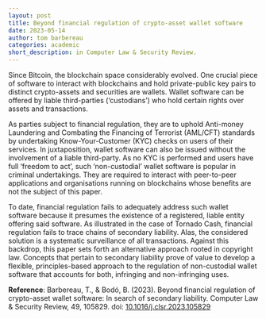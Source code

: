 ```yaml
---
layout: post
title: Beyond financial regulation of crypto-asset wallet software
date: 2023-05-14
author: tom barbereau
categories: academic
short_description: in Computer Law & Security Review.
---
```

Since Bitcoin, the blockchain space considerably evolved. One crucial piece of software to interact with blockchains and hold private-public key pairs to distinct crypto-assets and securities are wallets. Wallet software can be offered by liable third-parties (‘custodians’) who hold certain rights over assets and transactions.

As parties subject to financial regulation, they are to uphold Anti-money Laundering and Combating the Financing of Terrorist (AML/CFT) standards by undertaking Know-Your-Customer (KYC) checks on users of their services. In juxtaposition, wallet software can also be issued without the involvement of a liable third-party. As no KYC is performed and users have full ‘freedom to act’, such ‘non-custodial’ wallet software is popular in criminal undertakings. They are required to interact with peer-to-peer applications and organisations running on blockchains whose benefits are not the subject of this paper.

To date, financial regulation fails to adequately address such wallet software because it presumes the existence of a registered, liable entity offering said software. As illustrated in the case of Tornado Cash, financial regulation fails to trace chains of secondary liability. Alas, the considered solution is a systematic surveillance of all transactions. Against this backdrop, this paper sets forth an alternative approach rooted in copyright law. Concepts that pertain to secondary liability prove of value to develop a flexible, principles-based approach to the regulation of non-custodial wallet software that accounts for both, infringing and non-infringing uses.

**Reference**: Barbereau, T., & Bodó, B. (2023). Beyond financial regulation of crypto-asset wallet software: In search of secondary liability. Computer Law & Security Review, 49, 105829. doi: [10.1016/j.clsr.2023.105829](https://doi.org/10.1016/j.clsr.2023.105829)